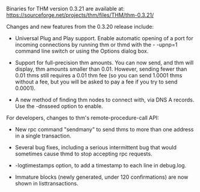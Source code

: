 Binaries for THM version 0.3.21 are available at:
  https://sourceforge.net/projects/thm/files/THM/thm-0.3.21/

Changes and new features from the 0.3.20 release include:

* Universal Plug and Play support.  Enable automatic opening of a port for incoming connections by running thm or thmd with the - -upnp=1 command line switch or using the Options dialog box.

* Support for full-precision thm amounts.  You can now send, and thm will display, thm amounts smaller than 0.01.  However, sending fewer than 0.01 thms still requires a 0.01 thm fee (so you can send 1.0001 thms without a fee, but you will be asked to pay a fee if you try to send 0.0001).

* A new method of finding thm nodes to connect with, via DNS A records. Use the -dnsseed option to enable.

For developers, changes to thm's remote-procedure-call API:

* New rpc command "sendmany" to send thms to more than one address in a single transaction.

* Several bug fixes, including a serious intermittent bug that would sometimes cause thmd to stop accepting rpc requests. 

* -logtimestamps option, to add a timestamp to each line in debug.log.

* Immature blocks (newly generated, under 120 confirmations) are now shown in listtransactions.
